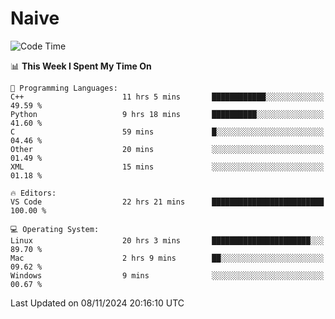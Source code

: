 # Naive
<!-- ## 日拱一卒，功不唐捐 -->
<!-- [![GitHub Streak](https://streak-stats.demolab.com/?user=XiaoXKKK)](https://git.io/streak-stats) -->
<!--START_SECTION:waka-->
![Code Time](http://img.shields.io/badge/Code%20Time-21%20hrs%2047%20mins-blue)

📊 **This Week I Spent My Time On** 

```text
💬 Programming Languages: 
C++                      11 hrs 5 mins       ████████████░░░░░░░░░░░░░   49.59 % 
Python                   9 hrs 18 mins       ██████████░░░░░░░░░░░░░░░   41.60 % 
C                        59 mins             █░░░░░░░░░░░░░░░░░░░░░░░░   04.46 % 
Other                    20 mins             ░░░░░░░░░░░░░░░░░░░░░░░░░   01.49 % 
XML                      15 mins             ░░░░░░░░░░░░░░░░░░░░░░░░░   01.18 % 

🔥 Editors: 
VS Code                  22 hrs 21 mins      █████████████████████████   100.00 % 

💻 Operating System: 
Linux                    20 hrs 3 mins       ██████████████████████░░░   89.70 % 
Mac                      2 hrs 9 mins        ██░░░░░░░░░░░░░░░░░░░░░░░   09.62 % 
Windows                  9 mins              ░░░░░░░░░░░░░░░░░░░░░░░░░   00.67 % 
```


 Last Updated on 08/11/2024 20:16:10 UTC
<!--END_SECTION:waka-->
